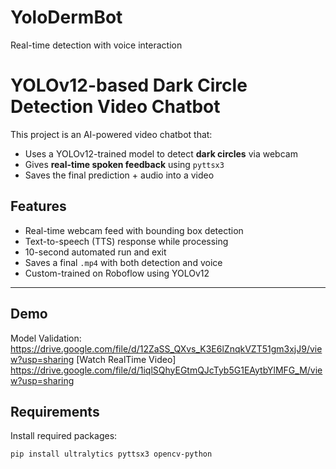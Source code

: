 # YoloDermBot
Real-time detection with voice interaction
#  YOLOv12-based Dark Circle Detection Video Chatbot

This project is an AI-powered video chatbot that:
- Uses a YOLOv12-trained model to detect **dark circles** via webcam
- Gives **real-time spoken feedback** using `pyttsx3`
- Saves the final prediction + audio into a video

##  Features

- Real-time webcam feed with bounding box detection
- Text-to-speech (TTS) response while processing
- 10-second automated run and exit
- Saves a final `.mp4` with both detection and voice
- Custom-trained on Roboflow using YOLOv12

---

##  Demo
Model Validation: https://drive.google.com/file/d/12ZaSS_QXvs_K3E6lZnqkVZT51gm3xjJ9/view?usp=sharing
[Watch RealTime Video] https://drive.google.com/file/d/1iqlSQhyEGtmQJcTyb5G1EAytbYlMFG_M/view?usp=sharing



##  Requirements

Install required packages:

```bash
pip install ultralytics pyttsx3 opencv-python
